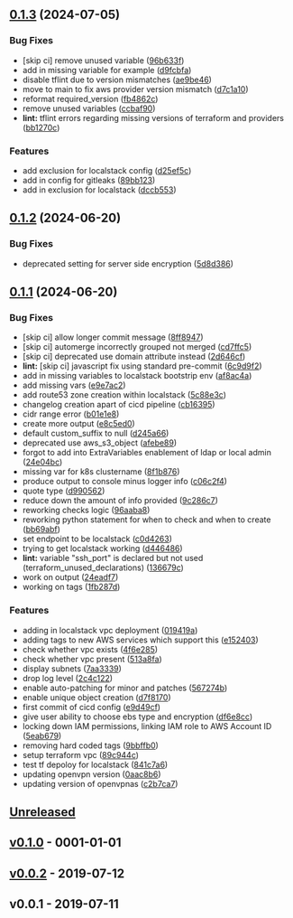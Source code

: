 ## [0.1.3](https://gitlab.localrealm.net/automation/terraform/terraform-modules/terraform-module-aws-openvpnas/compare/0.1.2...0.1.3) (2024-07-05)


### Bug Fixes

* [skip ci] remove unused variable ([96b633f](https://gitlab.localrealm.net/automation/terraform/terraform-modules/terraform-module-aws-openvpnas/commit/96b633f2b75fb7e768ab453dacdf162d77d5c1e6))
* add in missing variable for example ([d9fcbfa](https://gitlab.localrealm.net/automation/terraform/terraform-modules/terraform-module-aws-openvpnas/commit/d9fcbfacc988281fc43b4d9750325c14f050e53c))
* disable tflint due to version mismatches ([ae9be46](https://gitlab.localrealm.net/automation/terraform/terraform-modules/terraform-module-aws-openvpnas/commit/ae9be46fbe3a2ee3aae187943e0d66ef45a0e6fa))
* move to main to fix aws provider version mismatch ([d7c1a10](https://gitlab.localrealm.net/automation/terraform/terraform-modules/terraform-module-aws-openvpnas/commit/d7c1a10a7643ce4386ce52a3698ff3b60221cab6))
* reformat required_version ([fb4862c](https://gitlab.localrealm.net/automation/terraform/terraform-modules/terraform-module-aws-openvpnas/commit/fb4862c6800686890d11817843a12c20942e62df))
* remove unused variables ([ccbaf90](https://gitlab.localrealm.net/automation/terraform/terraform-modules/terraform-module-aws-openvpnas/commit/ccbaf902b42f2e0af4326263f9091a17762e0424))
* **lint:** tflint errors regarding missing versions of terraform and providers ([bb1270c](https://gitlab.localrealm.net/automation/terraform/terraform-modules/terraform-module-aws-openvpnas/commit/bb1270c67c475cf14c0d1d39eb57040b9619add5))


### Features

* add exclusion for localstack config ([d25ef5c](https://gitlab.localrealm.net/automation/terraform/terraform-modules/terraform-module-aws-openvpnas/commit/d25ef5cb9e7aee91a529460a65fae50a1ba04358))
* add in config for gitleaks ([89bb123](https://gitlab.localrealm.net/automation/terraform/terraform-modules/terraform-module-aws-openvpnas/commit/89bb12321fa5c149e025ce7d2e5eacd5682d5e94))
* add in exclusion for localstack ([dccb553](https://gitlab.localrealm.net/automation/terraform/terraform-modules/terraform-module-aws-openvpnas/commit/dccb553f9f6fd103a3e572a3eb532926263d784d))

## [0.1.2](https://gitlab.localrealm.net/automation/terraform/terraform-modules/terraform-module-aws-openvpnas/compare/0.1.1...0.1.2) (2024-06-20)


### Bug Fixes

* deprecated setting for server side encryption ([5d8d386](https://gitlab.localrealm.net/automation/terraform/terraform-modules/terraform-module-aws-openvpnas/commit/5d8d3868e519fb537e41af64a2ae78023512f22e))

## [0.1.1](https://gitlab.localrealm.net/automation/terraform/terraform-modules/terraform-module-aws-openvpnas/compare/0.1.0...0.1.1) (2024-06-20)


### Bug Fixes

* [skip ci] allow longer commit message ([8ff8947](https://gitlab.localrealm.net/automation/terraform/terraform-modules/terraform-module-aws-openvpnas/commit/8ff8947acea9c62c76b97775a16eac95956882cd))
* [skip ci] automerge incorrectly grouped not merged ([cd7ffc5](https://gitlab.localrealm.net/automation/terraform/terraform-modules/terraform-module-aws-openvpnas/commit/cd7ffc5dd1f6334106bfef6851b867599f945d4e))
* [skip ci] deprecated use domain attribute instead ([2d646cf](https://gitlab.localrealm.net/automation/terraform/terraform-modules/terraform-module-aws-openvpnas/commit/2d646cf13a612c7cd80a33a98f45e969a43ed51a))
* **lint:** [skip ci] javascript fix using standard pre-commit ([6c9d9f2](https://gitlab.localrealm.net/automation/terraform/terraform-modules/terraform-module-aws-openvpnas/commit/6c9d9f25476747d55c8a18bb5c072e812a55ebd2))
* add in missing variables to localstack bootstrip env ([af8ac4a](https://gitlab.localrealm.net/automation/terraform/terraform-modules/terraform-module-aws-openvpnas/commit/af8ac4a6ed2fefccc6fa2abd9858e4083b9d2587))
* add missing vars ([e9e7ac2](https://gitlab.localrealm.net/automation/terraform/terraform-modules/terraform-module-aws-openvpnas/commit/e9e7ac2cf85e189dae79c233ee08e13383e52485))
* add route53 zone creation within localstack ([5c88e3c](https://gitlab.localrealm.net/automation/terraform/terraform-modules/terraform-module-aws-openvpnas/commit/5c88e3cefebd9295d7a5b7c2c04acc08687a1d7e))
* changelog creation apart of cicd pipeline ([cb16395](https://gitlab.localrealm.net/automation/terraform/terraform-modules/terraform-module-aws-openvpnas/commit/cb16395d8c49c15bfbc19947b0690f250f704e9d))
* cidr range error ([b01e1e8](https://gitlab.localrealm.net/automation/terraform/terraform-modules/terraform-module-aws-openvpnas/commit/b01e1e8b46186b79d494bf5af1a88a85628fad65))
* create more output ([e8c5ed0](https://gitlab.localrealm.net/automation/terraform/terraform-modules/terraform-module-aws-openvpnas/commit/e8c5ed03df11f11bae715624d635ab480f961eba))
* default custom_suffix to null ([d245a66](https://gitlab.localrealm.net/automation/terraform/terraform-modules/terraform-module-aws-openvpnas/commit/d245a660aeb7f4b50b7d8fa157fe97364e72fe7e))
* deprecated use aws_s3_object ([afebe89](https://gitlab.localrealm.net/automation/terraform/terraform-modules/terraform-module-aws-openvpnas/commit/afebe89a92e6f4f7b92c7d073e56740de3dce6f3))
* forgot to add into ExtraVariables enablement of ldap or local admin ([24e04bc](https://gitlab.localrealm.net/automation/terraform/terraform-modules/terraform-module-aws-openvpnas/commit/24e04bc9aedf4b542d30dacd7930247fce77c4df))
* missing var for k8s clustername ([8f1b876](https://gitlab.localrealm.net/automation/terraform/terraform-modules/terraform-module-aws-openvpnas/commit/8f1b876de518c48b520f30c3cf1661fef334c8f4))
* produce output to console minus logger info ([c06c2f4](https://gitlab.localrealm.net/automation/terraform/terraform-modules/terraform-module-aws-openvpnas/commit/c06c2f40a68b7981ffe46a64802aeaabb39b0fcc))
* quote type ([d990562](https://gitlab.localrealm.net/automation/terraform/terraform-modules/terraform-module-aws-openvpnas/commit/d990562d6b2116f6e1c8ac5aa03ecfa3b2fc2717))
* reduce down the amount of info provided ([9c286c7](https://gitlab.localrealm.net/automation/terraform/terraform-modules/terraform-module-aws-openvpnas/commit/9c286c770e7edcfb0d42605bb5c351c2e8935ac5))
* reworking checks logic ([96aaba8](https://gitlab.localrealm.net/automation/terraform/terraform-modules/terraform-module-aws-openvpnas/commit/96aaba8a7aa2245d026bda2b691ae324197f2e0a))
* reworking python statement for when to check and when to create ([bb69abf](https://gitlab.localrealm.net/automation/terraform/terraform-modules/terraform-module-aws-openvpnas/commit/bb69abf9caa96ea80e5103b914e2ebf58ecff038))
* set endpoint to be localstack ([c0d4263](https://gitlab.localrealm.net/automation/terraform/terraform-modules/terraform-module-aws-openvpnas/commit/c0d42639f0a274431c4f086b70f63bd51f522a58))
* trying to get localstack working ([d446486](https://gitlab.localrealm.net/automation/terraform/terraform-modules/terraform-module-aws-openvpnas/commit/d4464864ce0c3e53a64d30be4cbf8243c822e2f6))
* **lint:** variable "ssh_port" is declared but not used (terraform_unused_declarations) ([136679c](https://gitlab.localrealm.net/automation/terraform/terraform-modules/terraform-module-aws-openvpnas/commit/136679c687712ff52fa116e09fc28175a5c0c864))
* work on output ([24eadf7](https://gitlab.localrealm.net/automation/terraform/terraform-modules/terraform-module-aws-openvpnas/commit/24eadf71100ec9fab940839c60bc165b1f629789))
* working on tags ([1fb287d](https://gitlab.localrealm.net/automation/terraform/terraform-modules/terraform-module-aws-openvpnas/commit/1fb287d2a0beb8021a9a4dfb4a26123af83a3aea))


### Features

* adding in localstack vpc deployment ([019419a](https://gitlab.localrealm.net/automation/terraform/terraform-modules/terraform-module-aws-openvpnas/commit/019419a6fcec79e24186286f0cc2799dc54da124))
* adding tags to new AWS services which support this ([e152403](https://gitlab.localrealm.net/automation/terraform/terraform-modules/terraform-module-aws-openvpnas/commit/e1524037797c5f5e56480d4836d1168dd6e870c7))
* check whether vpc exists ([4f6e285](https://gitlab.localrealm.net/automation/terraform/terraform-modules/terraform-module-aws-openvpnas/commit/4f6e285e4582cbd1be41f6461ce7a52c0ebed942))
* check whether vpc present ([513a8fa](https://gitlab.localrealm.net/automation/terraform/terraform-modules/terraform-module-aws-openvpnas/commit/513a8fae724c2ad4d72fed384439a0f68be84002))
* display subnets ([7aa3339](https://gitlab.localrealm.net/automation/terraform/terraform-modules/terraform-module-aws-openvpnas/commit/7aa3339e6f8df2030b40a0e575cfe21073554e1d))
* drop log level ([2c4c122](https://gitlab.localrealm.net/automation/terraform/terraform-modules/terraform-module-aws-openvpnas/commit/2c4c122493ea04f02015475d84d69b56f0b0ceb6))
* enable auto-patching for minor and patches ([567274b](https://gitlab.localrealm.net/automation/terraform/terraform-modules/terraform-module-aws-openvpnas/commit/567274bd6a1a467b62943b4704e646156636002d))
* enable unique object creation ([d7f8170](https://gitlab.localrealm.net/automation/terraform/terraform-modules/terraform-module-aws-openvpnas/commit/d7f817028d4fe5632a3dae135735c895ac1edca0))
* first commit of cicd config ([e9d49cf](https://gitlab.localrealm.net/automation/terraform/terraform-modules/terraform-module-aws-openvpnas/commit/e9d49cfaf9b14b0f0cb78acde9c0f172bd3e5f86))
* give user ability to choose ebs type and encryption ([df6e8cc](https://gitlab.localrealm.net/automation/terraform/terraform-modules/terraform-module-aws-openvpnas/commit/df6e8cc99a32cbc4f1b4a3e8a575c1900d033f5b))
* locking down IAM permissions, linking IAM role to AWS Account ID ([5eab679](https://gitlab.localrealm.net/automation/terraform/terraform-modules/terraform-module-aws-openvpnas/commit/5eab679ed151e33cb3b85c3f2091d681e847b7e2))
* removing hard coded tags ([9bbffb0](https://gitlab.localrealm.net/automation/terraform/terraform-modules/terraform-module-aws-openvpnas/commit/9bbffb03522b31b91c8fd93ee3b26a35892267cb))
* setup terraform vpc ([89c944c](https://gitlab.localrealm.net/automation/terraform/terraform-modules/terraform-module-aws-openvpnas/commit/89c944c90d305e743f4d52fa495fb5bbc4eed4af))
* test tf depoloy for localstack ([841c7a6](https://gitlab.localrealm.net/automation/terraform/terraform-modules/terraform-module-aws-openvpnas/commit/841c7a653435b6f8bf0932282ed959a2f301c561))
* updating openvpn version ([0aac8b6](https://gitlab.localrealm.net/automation/terraform/terraform-modules/terraform-module-aws-openvpnas/commit/0aac8b6ca5597449afc973f164f6ae4cce5f75e2))
* updating version of openvpnas ([c2b7ca7](https://gitlab.localrealm.net/automation/terraform/terraform-modules/terraform-module-aws-openvpnas/commit/c2b7ca755dc00d8744338eab765e0355d9970c5b))

<a name="unreleased"></a>
## [Unreleased]


<a name="v0.1.0"></a>
## [v0.1.0] - 0001-01-01

<a name="v0.0.2"></a>
## [v0.0.2] - 2019-07-12

<a name="v0.0.1"></a>
## v0.0.1 - 2019-07-11

[Unreleased]: https://github.com/pcanham/terraform-module-aws-openvpnas/compare/v0.1.0...HEAD
[v0.1.0]: https://github.com/pcanham/terraform-module-aws-openvpnas/compare/v0.0.2...v0.1.0
[v0.0.2]: https://github.com/pcanham/terraform-module-aws-openvpnas/compare/v0.0.1...v0.0.2
